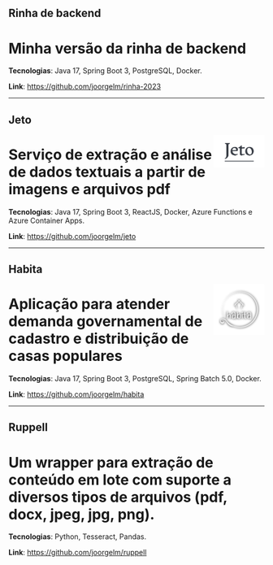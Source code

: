 ## Rinha de backend

# Minha versão da rinha de backend

**Tecnologias**: Java 17, Spring Boot 3, PostgreSQL, Docker.

**Link**: https://github.com/joorgelm/rinha-2023

--- 

## Jeto

<img src="https://github.com/joorgelm/jeto/blob/main/assets/logo-transp.png?raw=true" align="right" width="100vw">

# Serviço de extração e análise de dados textuais a partir de imagens e arquivos pdf

**Tecnologias**: Java 17, Spring Boot 3, ReactJS, Docker, Azure Functions e Azure Container Apps.

**Link**: https://github.com/joorgelm/jeto

--- 

## Habita

<img src="https://github.com/joorgelm/habita/blob/master/hbt.png?raw=true" align="right" width="100vw">

# Aplicação para atender demanda governamental de cadastro e distribuição de casas populares

**Tecnologias**: Java 17, Spring Boot 3, PostgreSQL, Spring Batch 5.0, Docker.

**Link**: https://github.com/joorgelm/habita


--- 

## Ruppell

# Um wrapper para extração de conteúdo em lote com suporte a diversos tipos de arquivos (pdf, docx, jpeg, jpg, png).

**Tecnologias**: Python, Tesseract, Pandas.

**Link**: https://github.com/joorgelm/ruppell

<br><br>



